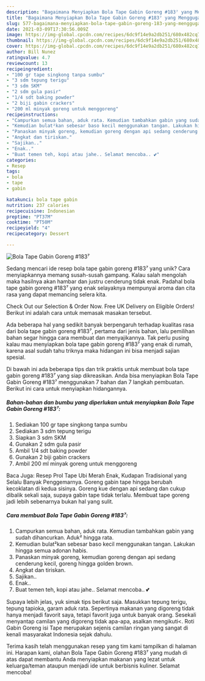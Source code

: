 ```yaml
---
description: "Bagaimana Menyiapkan Bola Tape Gabin Goreng #183⁷ yang Menggugah Selera"
title: "Bagaimana Menyiapkan Bola Tape Gabin Goreng #183⁷ yang Menggugah Selera"
slug: 577-bagaimana-menyiapkan-bola-tape-gabin-goreng-183-yang-menggugah-selera
date: 2021-03-09T17:30:56.009Z
image: https://img-global.cpcdn.com/recipes/6dc9f14e9a2db251/680x482cq70/bola-tape-gabin-goreng-183-foto-resep-utama.jpg
thumbnail: https://img-global.cpcdn.com/recipes/6dc9f14e9a2db251/680x482cq70/bola-tape-gabin-goreng-183-foto-resep-utama.jpg
cover: https://img-global.cpcdn.com/recipes/6dc9f14e9a2db251/680x482cq70/bola-tape-gabin-goreng-183-foto-resep-utama.jpg
author: Bill Nunez
ratingvalue: 4.7
reviewcount: 13
recipeingredient:
- "100 gr tape singkong tanpa sumbu"
- "3 sdm tepung terigu"
- "3 sdm SKM"
- "2 sdm gula pasir"
- "1/4 sdt baking powder"
- "2 biji gabin crackers"
- "200 ml minyak goreng untuk menggoreng"
recipeinstructions:
- "Campurkan semua bahan, aduk rata. Kemudian tambahkan gabin yang sudah dihancurkan. Aduk² hingga rata."
- "Kemudian bulat²kan sebesar baso kecil menggunakan tangan. Lakukan hingga semua adonan habis."
- "Panaskan minyak goreng, kemudian goreng dengan api sedang cenderung kecil, goreng hingga golden brown."
- "Angkat dan tiriskan."
- "Sajikan.."
- "Enak.."
- "Buat temen teh, kopi atau jahe.. Selamat mencoba.. 💕"
categories:
- Resep
tags:
- bola
- tape
- gabin

katakunci: bola tape gabin 
nutrition: 237 calories
recipecuisine: Indonesian
preptime: "PT37M"
cooktime: "PT50M"
recipeyield: "4"
recipecategory: Dessert

---
```



![Bola Tape Gabin Goreng #183⁷](https://img-global.cpcdn.com/recipes/6dc9f14e9a2db251/680x482cq70/bola-tape-gabin-goreng-183-foto-resep-utama.jpg)

Sedang mencari ide resep bola tape gabin goreng #183⁷ yang unik? Cara menyiapkannya memang susah-susah gampang. Kalau salah mengolah maka hasilnya akan hambar dan justru cenderung tidak enak. Padahal bola tape gabin goreng #183⁷ yang enak selayaknya mempunyai aroma dan cita rasa yang dapat memancing selera kita.

Check Out our Selection &amp; Order Now. Free UK Delivery on Eligible Orders! Berikut ini adalah cara untuk memasak masakan tersebut.

Ada beberapa hal yang sedikit banyak berpengaruh terhadap kualitas rasa dari bola tape gabin goreng #183⁷, pertama dari jenis bahan, lalu pemilihan bahan segar hingga cara membuat dan menyajikannya. Tak perlu pusing kalau mau menyiapkan bola tape gabin goreng #183⁷ yang enak di rumah, karena asal sudah tahu triknya maka hidangan ini bisa menjadi sajian spesial.


Di bawah ini ada beberapa tips dan trik praktis untuk membuat bola tape gabin goreng #183⁷ yang siap dikreasikan. Anda bisa menyiapkan Bola Tape Gabin Goreng #183⁷ menggunakan 7 bahan dan 7 langkah pembuatan. Berikut ini cara untuk menyiapkan hidangannya.

<!--inarticleads1-->

##### Bahan-bahan dan bumbu yang diperlukan untuk menyiapkan Bola Tape Gabin Goreng #183⁷:

1. Sediakan 100 gr tape singkong tanpa sumbu
1. Sediakan 3 sdm tepung terigu
1. Siapkan 3 sdm SKM
1. Gunakan 2 sdm gula pasir
1. Ambil 1/4 sdt baking powder
1. Gunakan 2 biji gabin crackers
1. Ambil 200 ml minyak goreng untuk menggoreng


Baca Juga: Resep Prol Tape Ubi Merah Enak, Kudapan Tradisional yang Selalu Banyak Penggemarnya. Goreng gabin tape hingga berubah kecoklatan di kedua sisinya. Goreng kue dengan api sedang dan cukup dibalik sekali saja, supaya gabin tape tidak terlalu. Membuat tape goreng jadi lebih sebenarnya bukan hal yang sulit. 

<!--inarticleads2-->

##### Cara membuat Bola Tape Gabin Goreng #183⁷:

1. Campurkan semua bahan, aduk rata. Kemudian tambahkan gabin yang sudah dihancurkan. Aduk² hingga rata.
1. Kemudian bulat²kan sebesar baso kecil menggunakan tangan. Lakukan hingga semua adonan habis.
1. Panaskan minyak goreng, kemudian goreng dengan api sedang cenderung kecil, goreng hingga golden brown.
1. Angkat dan tiriskan.
1. Sajikan..
1. Enak..
1. Buat temen teh, kopi atau jahe.. Selamat mencoba.. 💕


Supaya lebih jelas, yuk simak tips berikut saja. Masukkan tepung terigu, tepung tapioka, garam aduk rata. Sepertinya makanan yang digoreng tidak hanya menjadi favorit saya, tetapi favorit juga untuk banyak orang. Sesekali menyantap camilan yang digoreng tidak apa-apa, asalkan mengikuti&lt;. Roti Gabin Goreng isi Tape merupakan sejenis camilan ringan yang sangat di kenali masyarakat Indonesia sejak dahulu. 

Terima kasih telah menggunakan resep yang tim kami tampilkan di halaman ini. Harapan kami, olahan Bola Tape Gabin Goreng #183⁷ yang mudah di atas dapat membantu Anda menyiapkan makanan yang lezat untuk keluarga/teman ataupun menjadi ide untuk berbisnis kuliner. Selamat mencoba!
